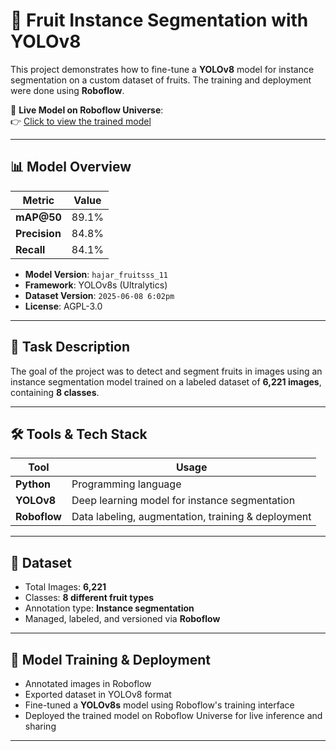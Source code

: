 # 🍌 Fruit Instance Segmentation with YOLOv8

This project demonstrates how to fine-tune a **YOLOv8** model for instance segmentation on a custom dataset of fruits. The training and deployment were done using **Roboflow**.

🔗 **Live Model on Roboflow Universe**:  
👉 [Click to view the trained model](https://universe.roboflow.com/hajarroboflow/hajar_fruitsss_1/model/1)

---

## 📊 Model Overview

| Metric       | Value    |
|--------------|----------|
| **mAP@50**   | 89.1%    |
| **Precision**| 84.8%    |
| **Recall**   | 84.1%    |

- **Model Version**: `hajar_fruitsss_11`
- **Framework**: YOLOv8s (Ultralytics)
- **Dataset Version**: `2025-06-08 6:02pm`
- **License**: AGPL-3.0

---

## 🧠 Task Description

The goal of the project was to detect and segment fruits in images using an instance segmentation model trained on a labeled dataset of **6,221 images**, containing **8 classes**.

---

## 🛠️ Tools & Tech Stack

| Tool         | Usage                                      |
|--------------|--------------------------------------------|
| **Python**   | Programming language                       |
| **YOLOv8**   | Deep learning model for instance segmentation |
| **Roboflow** | Data labeling, augmentation, training & deployment |

---

## 📝 Dataset

- Total Images: **6,221**
- Classes: **8 different fruit types**
- Annotation type: **Instance segmentation**
- Managed, labeled, and versioned via **Roboflow**

---

## 🚀 Model Training & Deployment

- Annotated images in Roboflow
- Exported dataset in YOLOv8 format
- Fine-tuned a **YOLOv8s** model using Roboflow's training interface
- Deployed the trained model on Roboflow Universe for live inference and sharing


---

